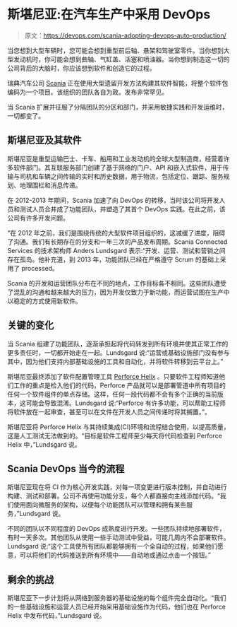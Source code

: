 # 斯堪尼亚:在汽车生产中采用 DevOps

> 原文：<https://devops.com/scania-adopting-devops-auto-production/>

当您想到大型车辆时，您可能会想到重型前后轴、悬架和驾驶室零件。当你想到大型发动机时，你可能会想到曲轴、气缸盖、活塞和喷油器。当你想到制造这一切的公司背后的大脑时，你应该想到软件和创造它的过程。

瑞典汽车公司 [Scania](https://www.scania.com/world/#/) 正在使用大型遗留开发方法构建其软件智能，将整个软件包编码为一个项目。该组织的团队各自为政。发布非常罕见。

当 Scania 扩展并征服了分隔团队的分区和部门，并采用敏捷实践和开发运维时，一切都变了。

## 斯堪尼亚及其软件

斯堪尼亚是重型运输巴士、卡车、船用和工业发动机的全球大型制造商，经营着许多软件部门。其互联服务部门创建了基于网络的门户、API 和嵌入式软件，用于传输与司机和车辆之间传输的实时和历史数据，用于物流，包括定位、跟踪、服务规划、地理围栏和消息传递。

在 2012-2013 年期间，Scania 加速了向 DevOps 的转移，当时该公司将开发人员和测试人员合并成了功能团队，并塑造了其首个 DevOps 实践。在此之前，该公司有许多开发问题。

“在 2012 年之前，我们是围绕传统的大型软件项目组织的，这减缓了进度，阻碍了沟通。我们有长期存在的分支和一年三次的产品发布周期。Scania Connected Services 的技术架构师 Anders Lundsgard 表示:“开发、运营、测试和营销之间存在孤岛。他补充道，到 2013 年，功能团队已经在严格遵守 Scrum 的基础上采用了 processed。

Scania 的开发和运营团队分布在不同的地点，工作目标各不相同。这些团队遭受了混乱的沟通和越来越大的压力，因为开发仅致力于新功能，而运营试图在生产中以稳定的方式使用新软件。

## 关键的变化

当 Scania 组建了功能团队，逐渐承担起将代码转发到所有环境并使其正常工作的更多责任时，一切都开始走在一起。Lundsgard 说:“运营或基础设施部门没有参与其中，因为他们支持内部基础设施的工具和自动化，并将软件转移到云平台上。”

斯堪尼亚最终添加了软件配置管理工具 [Perforce Helix](https://www.perforce.com/helix) 。只要软件工程师知道他们工作的重点是检入他们的代码，Perforce 产品就可以是部署管道中所有项目的任何一个软件组件的单点存储。这样，任何一段代码都不会有多个正确的当前版本，这可能会导致混淆。Lundsgard 说:“Perforce 有许多功能，可以帮助工程师将软件放在一起审查，甚至可以在文件在开发人员之间传递时将其搁置。”。

斯堪尼亚将 Perforce Helix 与其持续集成(CI)环境和流程结合使用，以提高质量，这是人工测试无法做到的。“目标是软件工程师至少每天将代码检查到 Perforce Helix 中，”Lundsgard 说。

## Scania DevOps 当今的流程

斯堪尼亚现在将 CI 作为核心开发实践，对每一项变更进行版本控制，并自动进行构建、测试和部署。公司不再使用功能分支，每个人都直接向主线添加代码。“我们使用面向微服务的架构，以便每个功能团队可以管理和拥有某些服务，”Lundsgard 说。

不同的团队以不同程度的 DevOps 成熟度进行开发。一些团队持续地部署软件，有时一天多次。其他团队从使用一些手动测试中受益，可能几周内不会部署软件。Lundsgard 说:“这个工具使所有团队都能够拥有一个全自动的过程，如果他们愿意，可以将他们的代码推送到所有环境中——自动地或通过点击一个按钮。”

## 剩余的挑战

斯堪尼亚下一步计划将从网络到服务器的基础设施的每个组件完全自动化。“我们的一些基础设施和运营人员已经开始采用基础设施作为代码，他们也在 Perforce Helix 中发布代码，”Lundsgard 说。